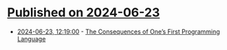 # [Published on 2024-06-23](index.md)

* [2024-06-23, 12:19:00](https://soylentnews.org/article.pl?sid=24/06/22/1829235&from=rss) - [The Consequences  of  One’s First  Programming  Language](https://soylentnews.org/article.pl?sid=24/06/22/1829235&from=rss)

